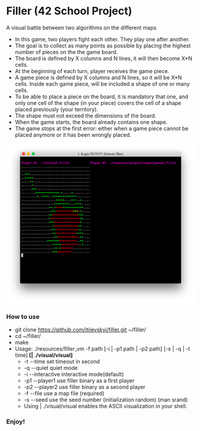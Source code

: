 # Filler (42 School Project)
A visual battle between two algorithms on the different maps

* In this game, two players fight each other. They play one after another.
* The goal is to collect as many points as possible by placing the highest number of pieces on the the game board.
* The board is defined by X columns and N lines, it will then become X*N cells.
* At the beginning of each turn, player receives the game piece.
* A game piece is defined by X columns and N lines, so it will be X*N cells. Inside each game piece, will be included a shape of one or many cells.
* To be able to place a piece on the board, it is mandatory that one, and only one cell of the shape (in your piece) covers the cell of a shape placed previously (your
territory).
* The shape must not exceed the dimensions of the board.
* When the game starts, the board already contains one shape.
* The game stops at the first error: either when a game piece cannot be placed anymore or it has been wrongly placed.

![Filler](/images/1.png)

### How to use
* git clone https://github.com/itiievskyi/filler.git ~/filler/
* cd ~/filler/
* make
* Usage: ./resources/filler_vm -f path [-i | -p1 path | -p2 path] [-s | -q | -t time] **[| ./visual/visual]**
  * -t  --time           set timeout in second
  * -q  --quiet          quiet mode
  * -i  --interactive    interactive mode(default)
  * -p1 --player1        use filler binary as a first player
  * -p2 --player2        use filler binary as a second player
  * -f  --file           use a map file (required)
  * -s  --seed           use the seed number (initialization random) (man srand)
  * Using | ./visual/visual enables the ASCII visualization in your shell.

### Enjoy!
